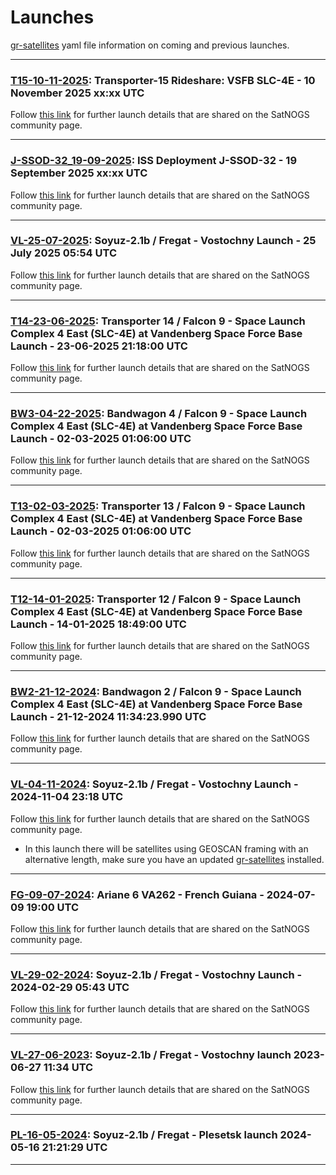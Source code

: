 # Launches
[gr-satellites](https://gr-satellites.readthedocs.io/en/latest/) yaml file information on coming and previous launches.
___

### [T15-10-11-2025](https://github.com/janvgils/Launches/tree/main/T15-10-11-2025): Transporter-15 Rideshare: VSFB SLC-4E - 10 November 2025 xx:xx UTC

Follow [this link](https://community.libre.space/t/transporter-15-rideshare-vsfb-slc-4e-10-november-2025/13951) for further launch details that are shared on the SatNOGS community page.
___

### [J-SSOD-32_19-09-2025](https://github.com/janvgils/Launches/tree/main/J-SSOD-32_19-09-2025): ISS Deployment J-SSOD-32 - 19 September 2025 xx:xx UTC

Follow [this link](https://community.libre.space/t/iss-deployment-jaxa-j-ssod-32-2025-09-19/13705) for further launch details that are shared on the SatNOGS community page.
___

### [VL-25-07-2025](https://github.com/janvgils/Launches/tree/main/VL-25-07-2025): Soyuz-2.1b / Fregat - Vostochny Launch - 25 July 2025 05:54 UTC

Follow [this link](https://community.libre.space/t/soyuz-2-1b-fregat-ionosfera-m-3-4-vostochny-25-july-2025-05-54-utc/13457) for further launch details that are shared on the SatNOGS community page.
___

### [T14-23-06-2025](https://github.com/janvgils/Launches/tree/main/T14-23-06-2025): Transporter 14 / Falcon 9 - Space Launch Complex 4 East (SLC-4E) at Vandenberg Space Force Base Launch - 23-06-2025 21:18:00 UTC

Follow [this link](https://community.libre.space/t/transporter-14-rideshare-vandenberg-slc-4e-23-jun-2025-21-18-utc/13339/95) for further launch details that are shared on the SatNOGS community page.
___

### [BW3-04-22-2025](https://github.com/janvgils/Launches/tree/main/BW3-04-22-2025): Bandwagon 4 / Falcon 9 - Space Launch Complex 4 East (SLC-4E) at Vandenberg Space Force Base Launch - 02-03-2025 01:06:00 UTC

Follow [this link](https://community.libre.space/t/spacex-f9-bandwagon-3-2025-04-22-0033-utc/13190) for further launch details that are shared on the SatNOGS community page.
___

### [T13-02-03-2025](https://github.com/janvgils/Launches/tree/main/T13-02-03-2025): Transporter 13 / Falcon 9 - Space Launch Complex 4 East (SLC-4E) at Vandenberg Space Force Base Launch - 02-03-2025 01:06:00 UTC

Follow [this link](https://community.libre.space/t/transporter-13-rideshare-vsfb-slc-4e-2-3-march-2025-01-06-utc/12934) for further launch details that are shared on the SatNOGS community page.
___

### [T12-14-01-2025](https://github.com/janvgils/Launches/tree/main/T12-14-01-2025): Transporter 12 / Falcon 9 - Space Launch Complex 4 East (SLC-4E) at Vandenberg Space Force Base Launch - 14-01-2025 18:49:00 UTC

Follow [this link](https://community.libre.space/t/transporter-12-rideshare-vsfb-slc-4e-net-14-january-2025-1849z-1946z/12762) for further launch details that are shared on the SatNOGS community page.
___

### [BW2-21-12-2024](https://github.com/janvgils/Launches/tree/main/BW2-21-12-2024): Bandwagon 2 / Falcon 9 - Space Launch Complex 4 East (SLC-4E) at Vandenberg Space Force Base Launch - 21-12-2024 11:34:23.990 UTC

Follow [this link](https://community.libre.space/t/spacex-f9-bandwagon-2-2024-12-21-11-34-utc/12660/) for further launch details that are shared on the SatNOGS community page.
___

### [VL-04-11-2024](https://github.com/janvgils/Launches/tree/main/VL-04-11-2024): Soyuz-2.1b / Fregat - Vostochny Launch - 2024-11-04 23:18 UTC

Follow [this link](https://community.libre.space/t/soyuz-2-1b-fregat-vostochny-launch-2024-11-04-xx-xx-utc/11468) for further launch details that are shared on the SatNOGS community page.

* In this launch there will be satellites using GEOSCAN framing with an alternative length, make sure you have an updated [gr-satellites](https://github.com/daniestevez/gr-satellites) installed.
___

### [FG-09-07-2024](https://github.com/janvgils/Launches/tree/main/FG-09-07-2024): Ariane 6 VA262 - French Guiana - 2024-07-09 19:00 UTC

Follow [this link](https://community.libre.space/t/ariane-6-va262-2024-07-09-19-00-utc/11959) for further launch details that are shared on the SatNOGS community page.
___

### [VL-29-02-2024](https://github.com/janvgils/Launches/tree/main/VL-29-02-2024): Soyuz-2.1b / Fregat - Vostochny Launch - 2024-02-29 05:43 UTC

Follow [this link](https://community.libre.space/t/soyuz-2-1b-fregat-vostochny-launch-2024-02-29-05-43-utc/11408) for further launch details that are shared on the SatNOGS community page.
___

### [VL-27-06-2023](https://github.com/janvgils/Launches/tree/main/VL-27-06-2023): Soyuz-2.1b / Fregat - Vostochny launch 2023-06-27 11:34 UTC

Follow [this link](https://community.libre.space/t/soyuz-2-1b-fregat-vostochny-launch-2023-06-27-11-34-utc/10446) for further launch details that are shared on the SatNOGS community page.
___

### [PL-16-05-2024](https://github.com/janvgils/Launches/tree/main/PL-16-05-2024): Soyuz-2.1b / Fregat - Plesetsk launch 2024-05-16 21:21:29 UTC
___

